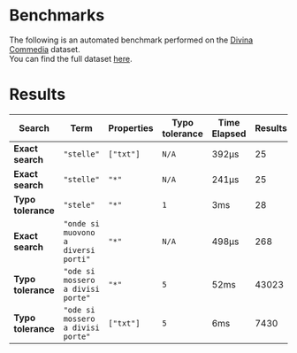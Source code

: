 
# Benchmarks

The following is an automated benchmark performed on the [Divina Commedia](https://en.wikipedia.org/wiki/Divina_Commedia) dataset. <br />
You can find the full dataset [here](https://github.com/nearform/lyra/blob/main/packages/benchmarks/dataset/divinaCommedia.json).

# Results


| Search             | Term                                  | Properties | Typo tolerance | Time Elapsed  | Results     |
|--------------------|---------------------------------------|------------|----------------|---------------|-------------|
| **Exact search**   | `"stelle"`                          | `["txt"]`| `N/A`        | 392μs | 25 |
| **Exact search**   | `"stelle"`                          | `"*"`    | `N/A`        | 241μs | 25 |
| **Typo tolerance** | `"stele"`                           | `"*"`    | `1`          | 3ms | 28 | 
| **Exact search**   | `"onde si muovono a diversi porti"` | `"*"`    | `N/A`        | 498μs | 268 | 
| **Typo tolerance** | `"ode si mossero a divisi porte"`   | `"*"`    | `5`          | 52ms | 43023 | 
| **Typo tolerance** | `"ode si mossero a divisi porte"`   | `["txt"]`| `5`          | 6ms | 7430 |


